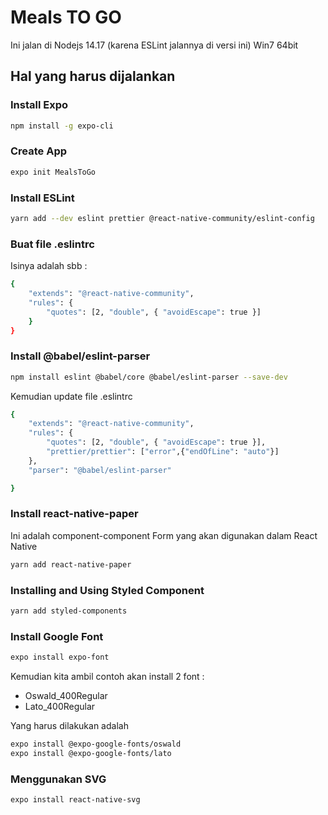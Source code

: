 # Meals TO GO

Ini jalan di Nodejs 14.17 (karena ESLint jalannya di versi ini) Win7 64bit

## Hal yang harus dijalankan

### Install Expo

```bash
npm install -g expo-cli
```

### Create App

```bash
expo init MealsToGo
```

### Install ESLint

```bash
yarn add --dev eslint prettier @react-native-community/eslint-config
```

### Buat file .eslintrc

Isinya adalah sbb :

```bash
{
	"extends": "@react-native-community",
	"rules": {
		"quotes": [2, "double", { "avoidEscape": true }]
	}
}
```

### Install @babel/eslint-parser

```bash
npm install eslint @babel/core @babel/eslint-parser --save-dev
```

Kemudian update file .eslintrc

```bash
{
	"extends": "@react-native-community",
	"rules": {
		"quotes": [2, "double", { "avoidEscape": true }],
		"prettier/prettier": ["error",{"endOfLine": "auto"}]
	},
	"parser": "@babel/eslint-parser"

}
```

### Install react-native-paper

Ini adalah component-component Form yang akan digunakan dalam React Native

```bash
yarn add react-native-paper
```

### Installing and Using Styled Component

```bash
yarn add styled-components
```

### Install Google Font

```bash
expo install expo-font
```

Kemudian kita ambil contoh akan install 2 font :

-   Oswald_400Regular
-   Lato_400Regular

Yang harus dilakukan adalah

```bash
expo install @expo-google-fonts/oswald
expo install @expo-google-fonts/lato
```

### Menggunakan SVG

```bash
expo install react-native-svg
```
